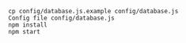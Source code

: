 	cp config/database.js.example config/database.js
	Config file config/database.js
	npm install
	npm start